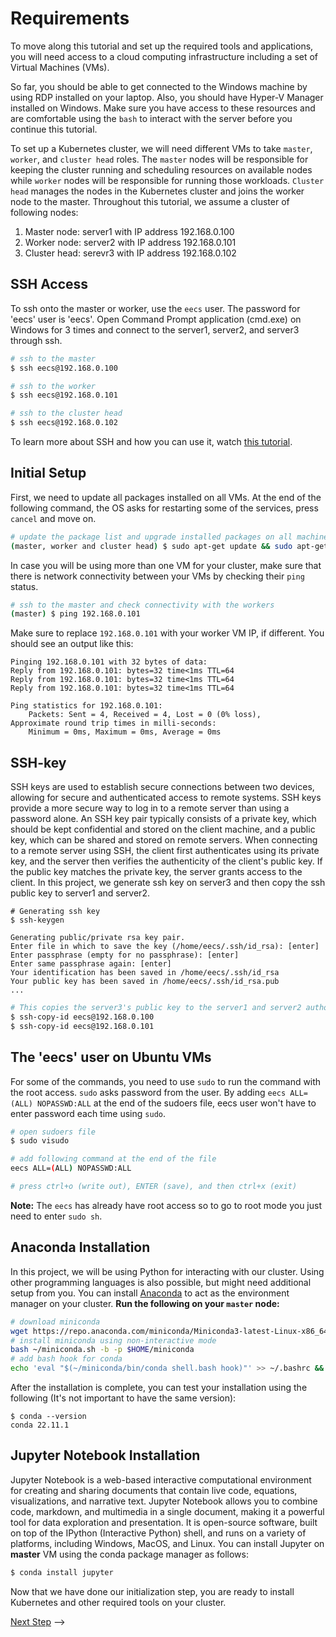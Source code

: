 # Requirements

To move along this tutorial and set up the required tools and applications, you will
need access to a cloud computing infrastructure including a set of Virtual Machines (VMs).


<!-- You should have already received an email containing above information. -->

So far, you should be able to get connected to the Windows machine by using RDP installed on your laptop. Also, you should have Hyper-V Manager installed on Windows. Make sure you have access to these resources and are comfortable using the `bash` to interact with the server before you continue this tutorial.

<!-- For this tutorial,
imagine the provided ssh private and public key is stored in `~/.ssh/id_rsa` and `~/.ssh/id_rsa.pub`
and thus will automatically be used for ssh communications; in case you stored the keys in a
different location, you need to use the `-i` option for all ssh commands, like below:

`# ssh username@ip_address -i private_key` -->

To set up a Kubernetes cluster, we will need different VMs to take `master`, `worker`, and `cluster head` roles.
The `master` nodes will be responsible for keeping the cluster running and scheduling resources on available
nodes while `worker` nodes will be responsible for running those workloads. `Cluster head` manages the nodes in the Kubernetes cluster and joins the worker node to the master.
Throughout this tutorial, we assume a cluster of following nodes: </br>
1. Master node: server1 with IP address 192.168.0.100
2. Worker node: server2 with IP address 192.168.0.101
3. Cluster head: serevr3 with IP address 192.168.0.102

<!-- ## OpenVPN Connection

To gain access to your VMs on our cloud, you will need to connect to our internal
network. To do so, you can use OpenVPN Connect to connect using the configuration file provided
to you. To use it, first download `OpenVPN Connect` from [their website](https://openvpn.net/download-open-vpn/). 
After the installation, you will be asked to create or import
a connection configuration. To do so, select the `File` tab and drag the provided connection
configuration onto OpenVPN Connect. Then, you will need to give the connection a name
and will be able to connect to the VPN server.

After connecting to the OpenVPN connection, you can test your connection by pinging the internal IP addresses
of the instances provided to you. -->

## SSH Access

To ssh onto the master or worker, use the `eecs` user. The password for 'eecs' user is 'eecs'. Open Command Prompt application (cmd.exe) on Windows for 3 times and connect to the server1, server2, and server3 through ssh.

```sh
# ssh to the master
$ ssh eecs@192.168.0.100
```
```sh
# ssh to the worker
$ ssh eecs@192.168.0.101
```
```sh
# ssh to the cluster head
$ ssh eecs@192.168.0.102
```

<!-- 
To ssh onto the master or worker, use the default `ubuntu` user:

```sh
# ssh to the master
$ ssh ubuntu@10.1.1.1
# ssh to the worker
$ ssh ubuntu@10.1.1.2
# ssh to master if the private ssh key is not stored in the default place
$ ssh ubuntu@10.1.1.1 -i /PATH/TO/SSHKEY
``` -->

To learn more about SSH and how you can use it, watch [this tutorial](https://youtu.be/YS5Zh7KExvE).

<!-- ## Visual Studio Code

The easiest way to interact with your virtual machine is using Visual Studio Code 
Remote Development via SSH. To use this feature, you need to install the
[Visual Studio Code](https://code.visualstudio.com/) and the [Remote Development using SSH](https://code.visualstudio.com/docs/remote/ssh#_connect-to-a-remote-host)
extension. You can follow the VSCode tutorials to connect to the `master VM` to follow with the
tutorials.<br />
VS code -> View tab -> Command Palette <br />
Option: **Remote SSH: Connect to Host**<br />
Add new SSH Host:<br />
ssh eecs@192.168.0.100 <br/>
select a SSH configuration file to update -> /Users/username/.ssh/config<br />
from the bottom of the window select connect button<br />
(if asked enter the pass phrase for private key and press enter)<br />

We also recommend the installation of the following extensions (From the right panel select Extensions):

- `Python` by `Microsoft`
- `Jupyter` by `Microsoft`
- `Kubernetes` by `Microsoft`
- `Pylance` by `Microsoft` -->

## Initial Setup

First, we need to update all packages installed on all VMs. At the end of the following command, the OS asks for restarting some of the services, press `cancel` and move on.

```sh
# update the package list and upgrade installed packages on all machines
(master, worker and cluster head) $ sudo apt-get update && sudo apt-get upgrade -qy
```

In case you will be using more than one VM for your cluster, make sure that there
is network connectivity between your VMs by checking their `ping` status.

```sh
# ssh to the master and check connectivity with the workers
(master) $ ping 192.168.0.101
```

Make sure to replace `192.168.0.101` with your worker VM IP, if different.
You should see an output like this:

```console
Pinging 192.168.0.101 with 32 bytes of data:
Reply from 192.168.0.101: bytes=32 time<1ms TTL=64
Reply from 192.168.0.101: bytes=32 time<1ms TTL=64
Reply from 192.168.0.101: bytes=32 time<1ms TTL=64

Ping statistics for 192.168.0.101:
    Packets: Sent = 4, Received = 4, Lost = 0 (0% loss),
Approximate round trip times in milli-seconds:
    Minimum = 0ms, Maximum = 0ms, Average = 0ms
```

## SSH-key

SSH keys are used to establish secure connections between two devices, allowing for secure and authenticated access to remote systems. SSH keys provide a more secure way to log in to a remote server than using a password alone. An SSH key pair typically consists of a private key, which should be kept confidential and stored on the client machine, and a public key, which can be shared and stored on remote servers. When connecting to a remote server using SSH, the client first authenticates using its private key, and the server then verifies the authenticity of the client's public key. If the public key matches the private key, the server grants access to the client. 
In this project, we generate ssh key on server3 and then copy the ssh public key to server1 and server2.



```console
# Generating ssh key
$ ssh-keygen

Generating public/private rsa key pair.
Enter file in which to save the key (/home/eecs/.ssh/id_rsa): [enter]
Enter passphrase (empty for no passphrase): [enter]
Enter same passphrase again: [enter]
Your identification has been saved in /home/eecs/.ssh/id_rsa
Your public key has been saved in /home/eecs/.ssh/id_rsa.pub
...
```

```sh
# This copies the server3's public key to the server1 and server2 authorized keys file
$ ssh-copy-id eecs@192.168.0.100
$ ssh-copy-id eecs@192.168.0.101
```

## The 'eecs' user on Ubuntu VMs
For some of the commands, you need to use `sudo` to run the command with the root access. `sudo` asks password from the user. By adding `eecs ALL=(ALL) NOPASSWD:ALL` at the end of the sudoers file, eecs user won't have to enter password each time using `sudo`.

```sh
# open sudoers file
$ sudo visudo

# add following command at the end of the file
eecs ALL=(ALL) NOPASSWD:ALL

# press ctrl+o (write out), ENTER (save), and then ctrl+x (exit)
```
**Note:** The `eecs` has already have root access so to go to root mode you just need to enter `sudo sh`. 

<!-- 
```console
PING 10.1.1.2 (10.1.1.2) 56(84) bytes of data.
64 bytes from 10.1.1.2: icmp_seq=1 ttl=64 time=1.00 ms
64 bytes from 10.1.1.2: icmp_seq=2 ttl=64 time=0.416 ms
64 bytes from 10.1.1.2: icmp_seq=3 ttl=64 time=0.480 ms
64 bytes from 10.1.1.2: icmp_seq=4 ttl=64 time=0.471 ms
64 bytes from 10.1.1.2: icmp_seq=5 ttl=64 time=0.349 ms
64 bytes from 10.1.1.2: icmp_seq=6 ttl=64 time=0.348 ms
64 bytes from 10.1.1.2: icmp_seq=7 ttl=64 time=0.346 ms
64 bytes from 10.1.1.2: icmp_seq=8 ttl=64 time=0.362 ms
```
 -->
 
<!-- ## Firewall Configurations

The firewall configuration has been already done on your VMs, but generally we need the following
ports to be open for this tutorial:

- `TCP` port `6443` for Kubernetes API
- `UDP` port `8472` for Flannel VXLAN (Kubernetes CNI)
- `TCP` port `10250` for kubelet
- `TCP` port `80` for the web application
- `TCP` port `9090` for prometheus
- `TCP` port `8091` for locust
- `TCP` port `3000` for grafana -->

## Anaconda Installation

In this project, we will be using Python for interacting with our cluster. Using other
programming languages is also possible, but might need additional setup from you. You
can install [Anaconda](https://docs.conda.io/en/latest/) to act as the environment manager on your cluster.
**Run the following on your `master` node:**

```sh
# download miniconda
wget https://repo.anaconda.com/miniconda/Miniconda3-latest-Linux-x86_64.sh -O ~/miniconda.sh
# install miniconda using non-interactive mode
bash ~/miniconda.sh -b -p $HOME/miniconda
# add bash hook for conda
echo 'eval "$(~/miniconda/bin/conda shell.bash hook)"' >> ~/.bashrc && source ~/.bashrc
```

After the installation is complete, you can test your installation using the following (It's not important to have the same version):

```console
$ conda --version
conda 22.11.1
```

## Jupyter Notebook Installation

Jupyter Notebook is a web-based interactive computational environment for creating and sharing documents that contain live code, equations, visualizations, and narrative text. Jupyter Notebook allows you to combine code, markdown, and multimedia in a single document, making it a powerful tool for data exploration and presentation. It is open-source software, built on top of the IPython (Interactive Python) shell, and runs on a variety of platforms, including Windows, MacOS, and Linux. You can install Jupyter on **master** VM using the conda package manager as follows:

```sh
$ conda install jupyter
```

<!-- Next, connect to the master node using visual studio code.
Then, open an empty file with `.py` extension to activate the python
extension on VS Code and click on the
`Select Python Interpreter` button on the bottom left corner of the window and
select `Python ... ('base': conda)` to use as the default python
environment. -->

Now that we have done our initialization step, you are ready to install
Kubernetes and other required tools on your cluster. 

[Next Step](02-kubernetes.md) -->
